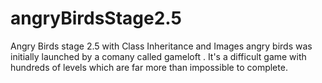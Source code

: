 # angryBirdsStage2.5
Angry Birds stage 2.5 with Class Inheritance and Images
angry birds was initially launched by a comany called gameloft . 
It's a difficult game with hundreds of levels which are far more than impossible to complete.